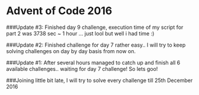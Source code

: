 # Advent of Code 2016

###Update #3: Finished day 9 challenge, execution time of my script for part 2 was 3738 sec ~ 1 hour ... just lool but well i had time :)

###Update #2: Finished challenge for day 7 rather easy.. I will try to keep solving challenges on day by day basis from now on.

###Update #1: After several hours managed to catch up and finish all 6 available challenges.. waiting for day 7 challenge! So lets goo!

###Joining little bit late, I will try to solve every challenge till 25th December 2016
